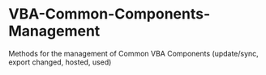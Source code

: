 # VBA-Common-Components-Management
Methods for the management of Common VBA Components (update/sync, export changed, hosted, used)
